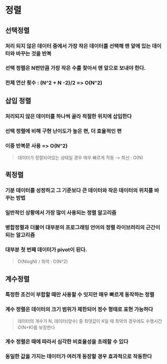 # 정렬
## 선택정렬
### 처리 되지 않은 데이터 중에서 가장 작은 데이터를 선택해 맨 앞에 있는 데이터와 바꾸는 것을 반복
### 선택 정렬은 N번만큼 가장 작은 수를 찾아서 맨 앞으로 보내야 한다.
### 전체 연산 횟수 : (N^2 + N -2)/2 => O(N^2)

## 삽입 정렬
### 처리되지 않은 데이터를 하나씩 골라 적절한 위치에 삽입한다
### 선택 정렬에 비해 구현 난이도가 높은 편, 더 효율적인 편
### 이중 반복문 사용 => O(N^2)
> 데이터가 정렬되어있는 상태일 경우 매우 빠르게 작동 -> 최선 : O(N)


## 퀵정렬
### 기분 데이터를 성정하고 그 기준보다 큰 데이터와 작은 데이터의 위치를 바꾸는 방법
### 일반적인 상황에서 가장 많이 사용되는 정렬 알고리즘
### 병합정렬과 더불어 대부분의 프로그래밍 언어의 정렬 라이브러리의 근간이 되는 알고리즘
### 대부분 첫 번째 데이터가 pivot이 된다.
> O(NlogN) / 최악 : O(N^2)


## 계수정렬
### 특정한 조건이 부합할 때만 사용할 수 잇지만 매우 빠르게 동작하는 정렬
### 계수 정렬은 데이터의 크기 범위가 제한되어 정수 형태로 표현 가능하다
> 데이터의 개수가 N, 데이터(양수) 중 최댓값이 K일 때 최악의 경우에도 수행시간 O(N+K)를 보장한다
### 계수 정렬은 때에 따라서 심각한 비효율성을 초래할 수 있다
### 동일한 값을 가지는 데이터가 여러개 등장할 경우 효과적으로 작동한다
